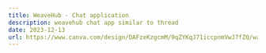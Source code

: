 ```yaml
---
title: WeaveHub - Chat application
description: weavehub chat app similar to thread
date: 2023-12-13
url: https://www.canva.com/design/DAFzeKzgcmM/9qZYKqJ71iccpnmVwJ7fZQ/watch?utm_content=DAFzeKzgcmM&utm_campaign=designshare&utm_medium=link&utm_source=editor
---
```

